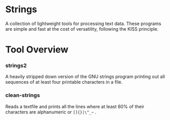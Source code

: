 # Strings
A collection of lightweight tools for processing text data.
These programs are simple and fast at the cost of versatility, following the KISS principle.

# Tool Overview
### strings2
A heavily stripped down version of the GNU strings program printing out all sequences of at least four printable characters in a file.
### clean-strings
Reads a textfile and prints all the lines where at least 60% of their characters are alphanumeric or `[]{}|\^_~` .
